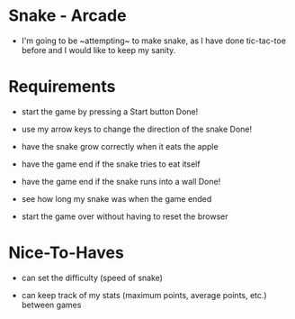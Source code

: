 # Snake - Arcade
 - I'm going to be ~attempting~ to make snake, as I have done tic-tac-toe before and I would like to keep my sanity. 

 # Requirements 
- start the game by pressing a Start button
    Done!
- use my arrow keys to change the direction of the snake
    Done!

- have the snake grow correctly when it eats the apple

- have the game end if the snake tries to eat itself

- have the game end if the snake runs into a wall
    Done!

- see how long my snake was when the game ended

- start the game over without having to reset the browser

# Nice-To-Haves
- can set the difficulty (speed of snake)

- can keep track of my stats (maximum points, average points, etc.) between games
